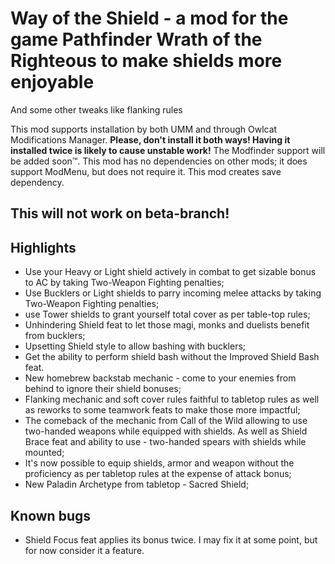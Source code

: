 # Way of the Shield - a mod for the game Pathfinder Wrath of the Righteous to make shields more enjoyable
And some other tweaks like flanking rules

This mod supports installation by both UMM and through Owlcat Modifications Manager. <b>Please, don't install it both ways! Having it installed twice is likely to cause unstable work!</b> The Modfinder support will be added soon™.
This mod has no dependencies on other mods; it does support ModMenu, but does not require it. 
This mod creates save dependency.

## This will not work on beta-branch!

## Highlights

-   Use your Heavy or Light shield actively in combat to get sizable bonus to AC by taking Two-Weapon Fighting penalties;
-   Use Bucklers or Light shields to parry incoming melee attacks by taking Two-Weapon Fighting penalties;
-   use Tower shields to grant yourself total cover as per table-top rules;
-   Unhindering Shield feat to let those magi, monks and duelists benefit from bucklers;
-   Upsetting Shield style to allow bashing with bucklers;
-   Get the ability to perform shield bash without the Improved Shield Bash feat.
-   New homebrew backstab mechanic - come to your enemies from behind to ignore their shield bonuses;
-   Flanking mechanic and soft cover rules faithful to tabletop rules as well as reworks to some teamwork feats to make those more impactful;
-   The comeback of the mechanic from Call of the Wild allowing to use two-handed weapons while equipped with shields. As well as Shield Brace feat and ability to use -   two-handed spears with shields while mounted;
-   It's now possible to equip shields, armor and weapon without the proficiency as per tabletop rules at the expense of attack bonus;
-   New Paladin Archetype from tabletop - Sacred Shield;

## Known bugs
-   Shield Focus feat applies its bonus twice. I may fix it at some point, but for now consider it a feature.

